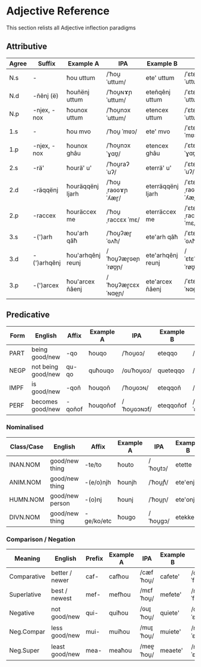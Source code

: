 # Adjective Reference

This section relists all Adjective inflection paradigms

## Attributive

|Agree|Suffix        |Example A         |IPA                 |Example B         |IPA                 |
|-----|--------------|------------------|--------------------|------------------|--------------------|
| N.s | -            | ħou uttum        |/ˈħou̯ ˈuttum/       | ete' uttum       |/ˈɛtɛʔ ˈuttum/      |
| N.d | -ñênj (ë)    | ħouñënj uttum    |/ˈħou̯ɴɤɲ ˈuttum/    | eteñqênj uttum   |/ˈɛtɛɴɢeɲ ˈuttum/   |
| N.p | -njex, -nox  | ħounox uttum     |/ˈħou̯nɔx ˈuttum/    | etencex uttum    |/ˈɛtɛɲ̊cɛx ˈuttum/   |
| 1.s | -            | ħou mvo          |/ˈħou̯ ˈmʋɔ/         | ete' mvo         |/ˈɛtɛʔ ˈmʋɔ/        |
| 1.p | -njex, -nox  | ħounox ghâu      |/ˈħou̯nɔx ˈɣɑʊ̯/      | etencex ghâu     |/ˈɛtɛɲ̊cɛx ˈɣɑʊ̯/     |
| 2.s | -rä'         | ħourä' u'        |/ˈħou̯raʔ ˈuʔ/       | eterrä' u'       |/ˈɛtɛrraʔ ˈuʔ/      |
| 2.d | -räqqënj     | ħouräqqënj ljarh |/ˈħou̯ˌraɢɢɤɲ ˈʎær̥/  | eterräqqënj ljarh|/ˈɛtɛrˌraɢɢeɲ ˈʎær̥/ |
| 2.p | -raccex      | ħouräccex me     |/ˈħou̯ˌraccɛx ˈmɛ/   | eterräccex me    |/ˈɛtɛˌraccɛx ˈmɛ/   |
| 3.s | -(')arh      | ħou'arh qâħ      |/ˈħou̯ʔær̥ ˈɢʌħ/      | ete'arh qâħ      |/ˈɛtɛʔær̥ ˈɢʌħ/      |
| 3.d | -(')arhqênj  |ħou'arhqênj reunj|/ˈħou̯ʔær̥ɢeɲ ˈrøʊ̯ɲ/ | ete'arhqênj reunj|/ˈɛtɛʔær̥ɢeɲ ˈrøʊ̯ɲ/|
| 3.p | -(')arcex    |ħou'arcex ñâenj   |/ˈħou̯ʔær̥cɛx ˈɴɑe̯ɲ/| ete'arcex ñâenj  |/ˈɛtɛɲ̊cɛx ˈɴɑe̯ɲ/   |

## Predicative

|Form|English           |Affix   |Example A |IPA         |Example B  |IPA          |
|----|------------------|--------|----------|------------|-----------|-------------|
|PART|being good/new    | -qo    | ħouqo    |/ˈħou̯ɢɔ/    | eteqqo    |/ˈɛtɛɢɢɔ/    |
|NEGP|not being good/new| qu-qo  | quħouqo  |/ɢuˈħou̯ɢɔ/  | queteqqo  |/ɢuˈɛtɛɢɢɔ/  |
|IMPF|is good/new       | -qoñ   | ħouqoñ   |/ˈħou̯ɢɔɴ/   | eteqqoñ   |/ˈɛtɛɢɢɔɴ/   |
|PERF|becomes good/new  | -qoñof | ħouqoñof |/ˈħou̯ɢɔɴɔf/ | eteqqoñof |/ˈɛtɛɢɢɔɴɔf/ |

### Nominalised

|Class/Case|English           |Affix       |Example A |IPA         |Example B  |IPA          |
|-----     |------------------|------------|----------|------------|-----------|-------------|
| INAN.NOM |good/new thing    | -te/to     | ħouto    |/ˈħou̯tɔ/    | etette    |/ˈɛtɛttɛ/    |
| ANIM.NOM |good/new thing    | -(e/o)njh  | ħounjh   |/ˈħou̯ɲ̊/     | ete'enjh  |/ˈɛtɛʔɛɲ̊/    |
| HUMN.NOM |good/new person   | -(o)nj     | ħounj    |/ˈħou̯ɲ/     | ete'onj   |/ˈɛtɛʔɔɲ/    |
| DIVN.NOM |good/new thing    | -ge/ko/etc | ħougo    |/ˈħou̯gɔ/    | etekke    |/ˈɛtɛkkɛ/    |

### Comparison / Negation

|Meaning    |English           |Prefix      |Example A |IPA         |Example B  |IPA          |
|-----      |------------------|------------|----------|------------|-----------|-------------|
|Comparative|better / newer    | caf-       | cafħou   |/cæfˈħou̯/   | cafete'   |/cæˈfɛtɛʔ/   |
|Superlative|best / newest     | mef-       | mefħou   |/mɛfˈħou̯/   | mefete'   |/mɛˈfɛtɛʔ/   |
|Negative   |not good/new      | qui-       | quiħou   |/ɢuɪ̯ˈħou̯/   | quiete'   |/ɢuɪ̯ˈɛtɛʔ/   |
|Neg.Compar |less good/new     | mui-       | muiħou   |/muɪ̯ˈħou̯/   | muiete'   |/muɪ̯ˈɛtɛʔ/   |
|Neg.Super  |least good/new    | mea-       | meaħou   |/meɐ̯ˈħou̯/   | meaete'   |/meɐ̯ˈɛtɛʔ/   |